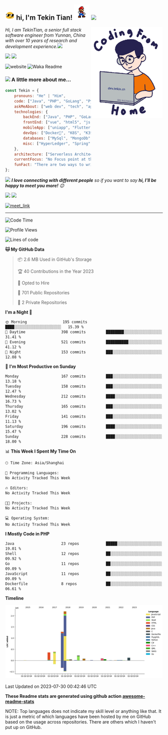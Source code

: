 <h2><img src="assets/sunglasses.gif" width="30"/> hi, I'm Tekin Tian! <img src="assets/giphy.gif" width="50"> <a href="https://github.com/tekintian/tekintian/blob/main/README-zh.md" target="_blank"><img src="https://img.shields.io/badge/%E7%AE%80%E4%BD%93%E4%B8%AD%E6%96%87-46a2f1.svg?&style=flat-square&logo=github&logoColor=white&link=https://github.com/tekintian/tekintian/blob/main/README-zh.md"></a></h2>
<img align='right' src="assets/work.gif" width="230">

<p><em>Hi, I am TekinTian, a senior full stack software engineer from Yunnan, China with over 10 years of research and development experience.<img src="https://media.giphy.com/media/WUlplcMpOCEmTGBtBW/giphy.gif" width="30"> 
</em></p>
 
<img src="https://img.shields.io/static/v1?label=Email:&message=tekintian@gmail.com&color=blue">  <img src="https://img.shields.io/static/v1?label=QQ:&message=932256355&color=blue"> 

![website](https://img.shields.io/badge/Website-46a2f1.svg?&style=flat-square&logo=Google-Chrome&logoColor=white&link=http://dev.yunnan.ws/) 
![Waka Readme](https://github.com/tekintian/tekintian/workflows/Waka%20Readme/badge.svg)
 
### <img src="https://media.giphy.com/media/VgCDAzcKvsR6OM0uWg/giphy.gif" width="50"> A little more about me...  

```javascript
const Tekin = {
    pronouns: "He" | "Him",
    code: ["Java", "PHP", "GoLang", "Python", "C/C++", "Javascript", "VueJs", "Flutter"],
    askMeAbout: ["web dev", "tech", "app dev", "weixin miniapp", "desktop app", "Chrome Extenssion"],
    technologies: {
        backEnd: ["Java", "PHP", "GoLang", "Python", "C/C++"],
        frontEnd: ["vue", "html5", "js", "qt", "uniapp", "Chrome Extenssion"],
        mobileApp: ["uniapp", "Flutter", "Android Native"],
        devOps: ["Docker🐳", "K8S", "K3S", "AliYun", "Nginx"],
        databases: ["MySql", "MongoDb", "Oracle", "SqlServer"],
        misc: ["HyperLedger", "Spring", "Nacos", "dubbo", "laravel", "tp"]
    },
    architecture: ["Serverless Architecture", "Progressive web applications", "Single page applications"],
    currentFocus: "No Focus point at this time",
    funFact: "There are two ways to write error-free programs; only the third one works"
};
```

<img src="https://media.giphy.com/media/LnQjpWaON8nhr21vNW/giphy.gif" width="60"> <em><b>I love connecting with different people</b> so if you want to say <b>hi, I'll be happy to meet you more!</b> 😊</em>

<img src="https://img.shields.io/static/v1?label=Email:&message=tekintian@gmail.com&color=blue">

<img src="https://img.shields.io/static/v1?label=QQ:&message=932256355&color=blue">

<a href="https://calendly.com/tekintian/30min" target="_blank"><img width="498" alt="meet_link" src="https://user-images.githubusercontent.com/15426564/144297439-f530f383-e73e-41e0-9914-a9b7d3f432e5.png"></a>

---
<!--START_SECTION:waka-->
![Code Time](http://img.shields.io/badge/Code%20Time-0%20secs-blue)

![Profile Views](http://img.shields.io/badge/Profile%20Views-2-blue)

![Lines of code](https://img.shields.io/badge/From%20Hello%20World%20I%27ve%20Written-4.9%20million%20lines%20of%20code-blue)

**🐱 My GitHub Data** 

> 📦 2.6 MB Used in GitHub's Storage 
 > 
> 🏆 40 Contributions in the Year 2023
 > 
> 💼 Opted to Hire
 > 
> 📜 701 Public Repositories 
 > 
> 🔑 2 Private Repositories 
 > 
**I'm a Night 🦉** 

```text
🌞 Morning                195 commits         ████░░░░░░░░░░░░░░░░░░░░░   15.39 % 
🌆 Daytime                398 commits         ████████░░░░░░░░░░░░░░░░░   31.41 % 
🌃 Evening                521 commits         ██████████░░░░░░░░░░░░░░░   41.12 % 
🌙 Night                  153 commits         ███░░░░░░░░░░░░░░░░░░░░░░   12.08 % 
```
📅 **I'm Most Productive on Sunday** 

```text
Monday                   167 commits         ███░░░░░░░░░░░░░░░░░░░░░░   13.18 % 
Tuesday                  158 commits         ███░░░░░░░░░░░░░░░░░░░░░░   12.47 % 
Wednesday                212 commits         ████░░░░░░░░░░░░░░░░░░░░░   16.73 % 
Thursday                 165 commits         ███░░░░░░░░░░░░░░░░░░░░░░   13.02 % 
Friday                   141 commits         ███░░░░░░░░░░░░░░░░░░░░░░   11.13 % 
Saturday                 196 commits         ████░░░░░░░░░░░░░░░░░░░░░   15.47 % 
Sunday                   228 commits         ████░░░░░░░░░░░░░░░░░░░░░   18.00 % 
```


📊 **This Week I Spent My Time On** 

```text
🕑︎ Time Zone: Asia/Shanghai

💬 Programming Languages: 
No Activity Tracked This Week

🔥 Editors: 
No Activity Tracked This Week

🐱‍💻 Projects: 
No Activity Tracked This Week

💻 Operating System: 
No Activity Tracked This Week
```

**I Mostly Code in PHP** 

```text
Java                     23 repos            █████░░░░░░░░░░░░░░░░░░░░   19.01 % 
Shell                    12 repos            ██░░░░░░░░░░░░░░░░░░░░░░░   09.92 % 
Go                       11 repos            ██░░░░░░░░░░░░░░░░░░░░░░░   09.09 % 
JavaScript               11 repos            ██░░░░░░░░░░░░░░░░░░░░░░░   09.09 % 
Dockerfile               8 repos             ██░░░░░░░░░░░░░░░░░░░░░░░   06.61 % 
```



**Timeline**

![Lines of Code chart](https://raw.githubusercontent.com/tekintian/tekintian/main/assets/bar_graph.png)


 Last Updated on 2023-07-30 00:42:46 UTC
<!--END_SECTION:waka-->

**These Readme stats are generated using github action [awesome-readme-stats](https://github.com/cxsw/waka-readme-stats)**

NOTE: Top languages does not indicate my skill level or anything like that. It is just a metric of which languages have been hosted by me on GitHub based on the usage across repositories. There are others which I haven't put up on GitHub.
